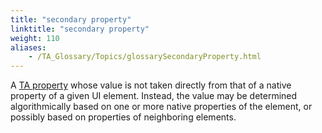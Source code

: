 ```yaml
--- 
title: "secondary property"
linktitle: "secondary property"
weight: 110
aliases: 
    - /TA_Glossary/Topics/glossarySecondaryProperty.html
---
```


A [TA property](glossaryTAProperty.html) whose value is not taken directly from that of a native property of a given UI element. Instead, the value may be determined algorithmically based on one or more native properties of the element, or possibly based on properties of neighboring elements.

